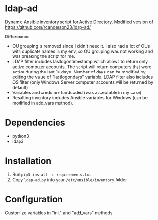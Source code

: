 ldap-ad
==========
Dynamic Ansible inventory script for Active Directory.
Modified version of https://github.com/rcanderson23/ldap-ad/

Differences:
* OU grouping is removed since i didn't need it. I also had a lot of OUs with duplicate names in my env, so OU grouping was not working and was breaking the script for me.
* LDAP filter includes lastlogontimestamp which allows to return only active computer accounts. The script will return computers that were active during the last 14 days. Number of days can be modified by editing the value of "lastlogondays" variable. LDAP filter also includes OS filter (only Windows Server computer accounts will be returned by default)
* Variables and creds are hardcoded (was acceptable in my case)
* Resulting inventory includes Ansible variables for Windows (can be modified in add_vars method).

Dependencies
==========
* python3
* ldap3

Installation
==========
1. Run `pip3 install -r requirements.txt`
2. Copy `ldap-ad.py` into your `/etc/ansible/inventory` folder


Configuration
==========
Customize variables in "init" and "add_vars" methods
